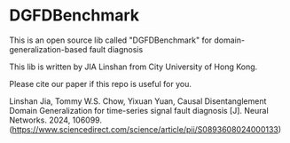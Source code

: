 # DGFDBenchmark
This is an open source lib called "DGFDBenchmark" for domain-generalization-based fault diagnosis

This lib is written by JIA Linshan from City University of Hong Kong.

Please cite our paper if this repo is useful for you.

Linshan Jia, Tommy W.S. Chow, Yixuan Yuan, Causal Disentanglement Domain Generalization for time-series signal fault diagnosis [J]. Neural Networks. 2024, 106099. (https://www.sciencedirect.com/science/article/pii/S0893608024000133)

